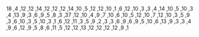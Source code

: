 18 ,4 ,12 ,12 ,14 ,12 ,12 ,12 ,14 ,10 ,5 ,12 ,12 ,10 ,1 ,6 ,12 ,10 ,3 ,3 ,4 ,14 ,10 ,5 ,10 ,3 ,4 ,13 ,9 ,3 ,6 ,9 ,5 ,8 ,3 ,37 ,12 ,10 ,4 ,9 ,7 ,10 ,6 ,10 ,5 ,12 ,10 ,7 ,12 ,10 ,3 ,5 ,9 ,3 ,6 ,10 ,3 ,5 ,10 ,3 ,1 ,6 ,12 ,11 ,3 ,5 ,9 ,2 ,3 ,3 ,6 ,9 ,6 ,9 ,5 ,10 ,6 ,13 ,9 ,3 ,3 ,4 ,9 ,6 ,12 ,9 ,5 ,8 ,6 ,11 ,5 ,12 ,12 ,13 ,12 ,12 ,12 ,12 ,9 ,1